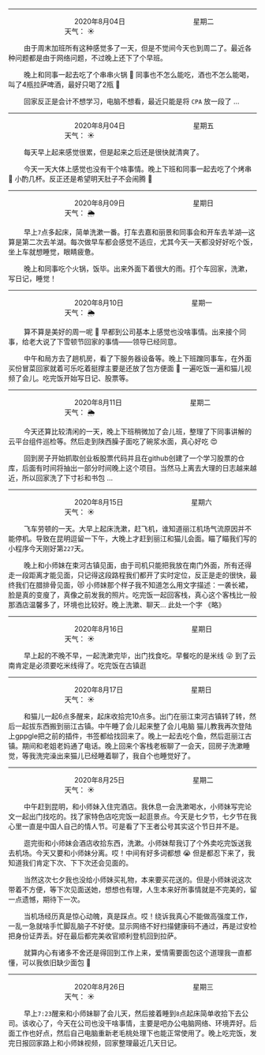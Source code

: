 ***
&nbsp;&nbsp;&nbsp;&nbsp;&nbsp;&nbsp;&nbsp;&nbsp;&nbsp;&nbsp;&nbsp;&nbsp;&nbsp;&nbsp;&nbsp;&nbsp;&nbsp;&nbsp;
&nbsp;&nbsp;&nbsp;&nbsp;&nbsp;&nbsp;&nbsp;&nbsp;&nbsp;&nbsp;&nbsp;&nbsp;&nbsp;&nbsp;           2020年8月04日
&nbsp;&nbsp;&nbsp;&nbsp;&nbsp;&nbsp;&nbsp;&nbsp;&nbsp;&nbsp;&nbsp;&nbsp;&nbsp;&nbsp;&nbsp;&nbsp;&nbsp;&nbsp;
&nbsp;&nbsp;&nbsp;&nbsp;&nbsp;&nbsp;&nbsp;&nbsp;&nbsp;&nbsp;&nbsp;&nbsp;&nbsp;&nbsp;                星期二
&nbsp;&nbsp;&nbsp;&nbsp;&nbsp;&nbsp;&nbsp;&nbsp;&nbsp;&nbsp;&nbsp;&nbsp;&nbsp;&nbsp;&nbsp;&nbsp;&nbsp;&nbsp;
&nbsp;&nbsp;&nbsp;&nbsp;&nbsp;&nbsp;&nbsp;&nbsp;&nbsp;&nbsp;&nbsp;&nbsp;&nbsp;&nbsp;&nbsp;&nbsp;&nbsp;&nbsp;
&nbsp;&nbsp;&nbsp;&nbsp;&nbsp;&nbsp;&nbsp;&nbsp;&nbsp;                                       天气： :sunny:


&nbsp;&nbsp;&nbsp;&nbsp;&nbsp;&nbsp;&nbsp;&nbsp;由于周末加班所有这种感觉多了一天，但是不觉间今天也到周二了。最近各种问题都是由于网络问题，不过晚上还下了个早班。

&nbsp;&nbsp;&nbsp;&nbsp;&nbsp;&nbsp;&nbsp;&nbsp;晚上和同事一起去吃了个串串火锅 :shallow_pan_of_food: 同事也不怎么能吃，酒也不怎么能喝，叫了4瓶拉萨啤酒，最好只喝了2瓶 :tumbler_glass:

&nbsp;&nbsp;&nbsp;&nbsp;&nbsp;&nbsp;&nbsp;&nbsp;回家反正是会计不想学习，电脑不想看，最近只能是将 `CPA` 放一段了 ... 


***
&nbsp;&nbsp;&nbsp;&nbsp;&nbsp;&nbsp;&nbsp;&nbsp;&nbsp;&nbsp;&nbsp;&nbsp;&nbsp;&nbsp;&nbsp;&nbsp;&nbsp;&nbsp;
&nbsp;&nbsp;&nbsp;&nbsp;&nbsp;&nbsp;&nbsp;&nbsp;&nbsp;&nbsp;&nbsp;&nbsp;&nbsp;&nbsp;           2020年8月04日
&nbsp;&nbsp;&nbsp;&nbsp;&nbsp;&nbsp;&nbsp;&nbsp;&nbsp;&nbsp;&nbsp;&nbsp;&nbsp;&nbsp;&nbsp;&nbsp;&nbsp;&nbsp;
&nbsp;&nbsp;&nbsp;&nbsp;&nbsp;&nbsp;&nbsp;&nbsp;&nbsp;&nbsp;&nbsp;&nbsp;&nbsp;&nbsp;                星期五
&nbsp;&nbsp;&nbsp;&nbsp;&nbsp;&nbsp;&nbsp;&nbsp;&nbsp;&nbsp;&nbsp;&nbsp;&nbsp;&nbsp;&nbsp;&nbsp;&nbsp;&nbsp;
&nbsp;&nbsp;&nbsp;&nbsp;&nbsp;&nbsp;&nbsp;&nbsp;&nbsp;&nbsp;&nbsp;&nbsp;&nbsp;&nbsp;&nbsp;&nbsp;&nbsp;&nbsp;
&nbsp;&nbsp;&nbsp;&nbsp;&nbsp;&nbsp;&nbsp;&nbsp;&nbsp;                                       天气： :sunny:

&nbsp;&nbsp;&nbsp;&nbsp;&nbsp;&nbsp;&nbsp;&nbsp;每天早上起来感觉很累，但是起来之后还是很快就清爽了。

&nbsp;&nbsp;&nbsp;&nbsp;&nbsp;&nbsp;&nbsp;&nbsp;今天一天大体上感觉也没有干个啥事情。晚上下班和同事一起去吃了个烤串 :bacon: 小酌几杯。反正还是希望明天肚子不会闹腾 :pray:


***
&nbsp;&nbsp;&nbsp;&nbsp;&nbsp;&nbsp;&nbsp;&nbsp;&nbsp;&nbsp;&nbsp;&nbsp;&nbsp;&nbsp;&nbsp;&nbsp;&nbsp;&nbsp;
&nbsp;&nbsp;&nbsp;&nbsp;&nbsp;&nbsp;&nbsp;&nbsp;&nbsp;&nbsp;&nbsp;&nbsp;&nbsp;&nbsp;           2020年8月09日
&nbsp;&nbsp;&nbsp;&nbsp;&nbsp;&nbsp;&nbsp;&nbsp;&nbsp;&nbsp;&nbsp;&nbsp;&nbsp;&nbsp;&nbsp;&nbsp;&nbsp;&nbsp;
&nbsp;&nbsp;&nbsp;&nbsp;&nbsp;&nbsp;&nbsp;&nbsp;&nbsp;&nbsp;&nbsp;&nbsp;&nbsp;&nbsp;                星期日
&nbsp;&nbsp;&nbsp;&nbsp;&nbsp;&nbsp;&nbsp;&nbsp;&nbsp;&nbsp;&nbsp;&nbsp;&nbsp;&nbsp;&nbsp;&nbsp;&nbsp;&nbsp;
&nbsp;&nbsp;&nbsp;&nbsp;&nbsp;&nbsp;&nbsp;&nbsp;&nbsp;&nbsp;&nbsp;&nbsp;&nbsp;&nbsp;&nbsp;&nbsp;&nbsp;&nbsp;
&nbsp;&nbsp;&nbsp;&nbsp;&nbsp;&nbsp;&nbsp;&nbsp;&nbsp;                                       天气： :sun_behind_rain_cloud:

&nbsp;&nbsp;&nbsp;&nbsp;&nbsp;&nbsp;&nbsp;&nbsp;早上`7`点多起床，简单洗漱一番。打车去嘉和丽景和同事会和开车去羊湖—这算是第二次去羊湖。每次做早车都会感觉不适应，尤其今天一天都没好好吃个饭，坐上车就想睡觉，眼睛疲惫。

&nbsp;&nbsp;&nbsp;&nbsp;&nbsp;&nbsp;&nbsp;&nbsp;晚上和同事吃个火锅，饭毕。出来外面下着很大的雨。打个车回家，洗漱，写日记，睡觉！


***
&nbsp;&nbsp;&nbsp;&nbsp;&nbsp;&nbsp;&nbsp;&nbsp;&nbsp;&nbsp;&nbsp;&nbsp;&nbsp;&nbsp;&nbsp;&nbsp;&nbsp;&nbsp;
&nbsp;&nbsp;&nbsp;&nbsp;&nbsp;&nbsp;&nbsp;&nbsp;&nbsp;&nbsp;&nbsp;&nbsp;&nbsp;&nbsp;           2020年8月10日
&nbsp;&nbsp;&nbsp;&nbsp;&nbsp;&nbsp;&nbsp;&nbsp;&nbsp;&nbsp;&nbsp;&nbsp;&nbsp;&nbsp;&nbsp;&nbsp;&nbsp;&nbsp;
&nbsp;&nbsp;&nbsp;&nbsp;&nbsp;&nbsp;&nbsp;&nbsp;&nbsp;&nbsp;&nbsp;&nbsp;&nbsp;&nbsp;                星期一
&nbsp;&nbsp;&nbsp;&nbsp;&nbsp;&nbsp;&nbsp;&nbsp;&nbsp;&nbsp;&nbsp;&nbsp;&nbsp;&nbsp;&nbsp;&nbsp;&nbsp;&nbsp;
&nbsp;&nbsp;&nbsp;&nbsp;&nbsp;&nbsp;&nbsp;&nbsp;&nbsp;&nbsp;&nbsp;&nbsp;&nbsp;&nbsp;&nbsp;&nbsp;&nbsp;&nbsp;
&nbsp;&nbsp;&nbsp;&nbsp;&nbsp;&nbsp;&nbsp;&nbsp;&nbsp;                                       天气： :sun_behind_rain_cloud:

&nbsp;&nbsp;&nbsp;&nbsp;&nbsp;&nbsp;&nbsp;&nbsp;算不算是美好的周一呢 :japanese_goblin: 早都到公司基本上感觉也没啥事情。出来接个同事，给老大说了下雪顿节回家的事情——领导已经同意。

&nbsp;&nbsp;&nbsp;&nbsp;&nbsp;&nbsp;&nbsp;&nbsp;中午和局方去了趟机房，看了下服务器设备等。晚上下班蹭同事车，在外面买份冒菜回家就着可乐吃着挺撑主要是还放了包方便面 :ramen: 一遍吃饭一遍和猫儿视频了会儿。吃完饭开始写日记、股票等。


***
&nbsp;&nbsp;&nbsp;&nbsp;&nbsp;&nbsp;&nbsp;&nbsp;&nbsp;&nbsp;&nbsp;&nbsp;&nbsp;&nbsp;&nbsp;&nbsp;&nbsp;&nbsp;
&nbsp;&nbsp;&nbsp;&nbsp;&nbsp;&nbsp;&nbsp;&nbsp;&nbsp;&nbsp;&nbsp;&nbsp;&nbsp;&nbsp;           2020年8月11日
&nbsp;&nbsp;&nbsp;&nbsp;&nbsp;&nbsp;&nbsp;&nbsp;&nbsp;&nbsp;&nbsp;&nbsp;&nbsp;&nbsp;&nbsp;&nbsp;&nbsp;&nbsp;
&nbsp;&nbsp;&nbsp;&nbsp;&nbsp;&nbsp;&nbsp;&nbsp;&nbsp;&nbsp;&nbsp;&nbsp;&nbsp;&nbsp;                星期二
&nbsp;&nbsp;&nbsp;&nbsp;&nbsp;&nbsp;&nbsp;&nbsp;&nbsp;&nbsp;&nbsp;&nbsp;&nbsp;&nbsp;&nbsp;&nbsp;&nbsp;&nbsp;
&nbsp;&nbsp;&nbsp;&nbsp;&nbsp;&nbsp;&nbsp;&nbsp;&nbsp;&nbsp;&nbsp;&nbsp;&nbsp;&nbsp;&nbsp;&nbsp;&nbsp;&nbsp;
&nbsp;&nbsp;&nbsp;&nbsp;&nbsp;&nbsp;&nbsp;&nbsp;&nbsp;                                       天气： :sun_behind_rain_cloud:

&nbsp;&nbsp;&nbsp;&nbsp;&nbsp;&nbsp;&nbsp;&nbsp;今天还算比较清闲的一天，晚上下班稍微加了会儿班，整理了下同事讲解的云平台组件巡检等。然后走到陕西臊子面吃了碗浆水面，真心好吃 :heart_eyes:

&nbsp;&nbsp;&nbsp;&nbsp;&nbsp;&nbsp;&nbsp;&nbsp;回到房子开始抓取创业板股票代码并且在github创建了一个学习股票的仓库，后面有时间将抽出一部分时间晚上这个项目。当然马上离去大理的日志越来越近，所以回家洗了下寸衫和书包 ...


***
&nbsp;&nbsp;&nbsp;&nbsp;&nbsp;&nbsp;&nbsp;&nbsp;&nbsp;&nbsp;&nbsp;&nbsp;&nbsp;&nbsp;&nbsp;&nbsp;&nbsp;&nbsp;
&nbsp;&nbsp;&nbsp;&nbsp;&nbsp;&nbsp;&nbsp;&nbsp;&nbsp;&nbsp;&nbsp;&nbsp;&nbsp;&nbsp;           2020年8月15日
&nbsp;&nbsp;&nbsp;&nbsp;&nbsp;&nbsp;&nbsp;&nbsp;&nbsp;&nbsp;&nbsp;&nbsp;&nbsp;&nbsp;&nbsp;&nbsp;&nbsp;&nbsp;
&nbsp;&nbsp;&nbsp;&nbsp;&nbsp;&nbsp;&nbsp;&nbsp;&nbsp;&nbsp;&nbsp;&nbsp;&nbsp;&nbsp;                星期六
&nbsp;&nbsp;&nbsp;&nbsp;&nbsp;&nbsp;&nbsp;&nbsp;&nbsp;&nbsp;&nbsp;&nbsp;&nbsp;&nbsp;&nbsp;&nbsp;&nbsp;&nbsp;
&nbsp;&nbsp;&nbsp;&nbsp;&nbsp;&nbsp;&nbsp;&nbsp;&nbsp;&nbsp;&nbsp;&nbsp;&nbsp;&nbsp;&nbsp;&nbsp;&nbsp;&nbsp;
&nbsp;&nbsp;&nbsp;&nbsp;&nbsp;&nbsp;&nbsp;&nbsp;&nbsp;                                       天气： :sunny:


&nbsp;&nbsp;&nbsp;&nbsp;&nbsp;&nbsp;&nbsp;&nbsp;飞车劳顿的一天。大早上起床洗漱，赶飞机，谁知道丽江机场气流原因并不能停机。导致在昆明逗留一下午，大晚上才赶到丽江和猫儿会面。瞄了瞄我们写的小程序今天刚好第`227`天。


&nbsp;&nbsp;&nbsp;&nbsp;&nbsp;&nbsp;&nbsp;&nbsp;晚上和小师妹在束河古镇见面，由于司机只能把我放在南门外面，所有还得走一段距离才能见面，只记得这段路程我们都开了实时定位，反正是走的很快，最终我们在腊排骨见面，:heart_eyes_cat: 小师妹那个样子我不知道怎么用文字描述：一袭长裙，脸是真的变廋了，真像之前发我的照片。吃完饭一起回客栈，真心这个客栈比一般那酒店温馨多了，环境也比较好。晚上洗漱、聊天... 此处一个字 《略》


***
&nbsp;&nbsp;&nbsp;&nbsp;&nbsp;&nbsp;&nbsp;&nbsp;&nbsp;&nbsp;&nbsp;&nbsp;&nbsp;&nbsp;&nbsp;&nbsp;&nbsp;&nbsp;
&nbsp;&nbsp;&nbsp;&nbsp;&nbsp;&nbsp;&nbsp;&nbsp;&nbsp;&nbsp;&nbsp;&nbsp;&nbsp;&nbsp;           2020年8月16日
&nbsp;&nbsp;&nbsp;&nbsp;&nbsp;&nbsp;&nbsp;&nbsp;&nbsp;&nbsp;&nbsp;&nbsp;&nbsp;&nbsp;&nbsp;&nbsp;&nbsp;&nbsp;
&nbsp;&nbsp;&nbsp;&nbsp;&nbsp;&nbsp;&nbsp;&nbsp;&nbsp;&nbsp;&nbsp;&nbsp;&nbsp;&nbsp;                星期日
&nbsp;&nbsp;&nbsp;&nbsp;&nbsp;&nbsp;&nbsp;&nbsp;&nbsp;&nbsp;&nbsp;&nbsp;&nbsp;&nbsp;&nbsp;&nbsp;&nbsp;&nbsp;
&nbsp;&nbsp;&nbsp;&nbsp;&nbsp;&nbsp;&nbsp;&nbsp;&nbsp;&nbsp;&nbsp;&nbsp;&nbsp;&nbsp;&nbsp;&nbsp;&nbsp;&nbsp;
&nbsp;&nbsp;&nbsp;&nbsp;&nbsp;&nbsp;&nbsp;&nbsp;&nbsp;                                       天气： :sunny:

&nbsp;&nbsp;&nbsp;&nbsp;&nbsp;&nbsp;&nbsp;&nbsp;早上起的不晚不早，一起洗漱完毕，出门找食吃。早餐吃的是米线 :stuck_out_tongue_winking_eye: 到了云南肯定是必须要吃米线得了。吃完饭在古镇逛


***
&nbsp;&nbsp;&nbsp;&nbsp;&nbsp;&nbsp;&nbsp;&nbsp;&nbsp;&nbsp;&nbsp;&nbsp;&nbsp;&nbsp;&nbsp;&nbsp;&nbsp;&nbsp;
&nbsp;&nbsp;&nbsp;&nbsp;&nbsp;&nbsp;&nbsp;&nbsp;&nbsp;&nbsp;&nbsp;&nbsp;&nbsp;&nbsp;           2020年8月17日
&nbsp;&nbsp;&nbsp;&nbsp;&nbsp;&nbsp;&nbsp;&nbsp;&nbsp;&nbsp;&nbsp;&nbsp;&nbsp;&nbsp;&nbsp;&nbsp;&nbsp;&nbsp;
&nbsp;&nbsp;&nbsp;&nbsp;&nbsp;&nbsp;&nbsp;&nbsp;&nbsp;&nbsp;&nbsp;&nbsp;&nbsp;&nbsp;                星期日
&nbsp;&nbsp;&nbsp;&nbsp;&nbsp;&nbsp;&nbsp;&nbsp;&nbsp;&nbsp;&nbsp;&nbsp;&nbsp;&nbsp;&nbsp;&nbsp;&nbsp;&nbsp;
&nbsp;&nbsp;&nbsp;&nbsp;&nbsp;&nbsp;&nbsp;&nbsp;&nbsp;&nbsp;&nbsp;&nbsp;&nbsp;&nbsp;&nbsp;&nbsp;&nbsp;&nbsp;
&nbsp;&nbsp;&nbsp;&nbsp;&nbsp;&nbsp;&nbsp;&nbsp;&nbsp;                                       天气： :sunny:

&nbsp;&nbsp;&nbsp;&nbsp;&nbsp;&nbsp;&nbsp;&nbsp;和猫儿一起6点多醒来，起床收拾完10点多。出门在丽江束河古镇转了转，然后一起拔东西搬到丽江古镇。中午睡了会儿起来整了会儿电脑 猫儿教我再次登陆上gppgle把之前的插件，书签都给找回来了。晚上一起去吃个鱼，然后逛丽江古镇。期间和老姐老妈通了电话。晚上回来个客栈老板聊了一会天，回房子洗漱睡觉，等我洗完澡出来猫儿已经睡着聊了，我自个也睡觉好了。


***
&nbsp;&nbsp;&nbsp;&nbsp;&nbsp;&nbsp;&nbsp;&nbsp;&nbsp;&nbsp;&nbsp;&nbsp;&nbsp;&nbsp;&nbsp;&nbsp;&nbsp;&nbsp;
&nbsp;&nbsp;&nbsp;&nbsp;&nbsp;&nbsp;&nbsp;&nbsp;&nbsp;&nbsp;&nbsp;&nbsp;&nbsp;&nbsp;           2020年8月25日
&nbsp;&nbsp;&nbsp;&nbsp;&nbsp;&nbsp;&nbsp;&nbsp;&nbsp;&nbsp;&nbsp;&nbsp;&nbsp;&nbsp;&nbsp;&nbsp;&nbsp;&nbsp;
&nbsp;&nbsp;&nbsp;&nbsp;&nbsp;&nbsp;&nbsp;&nbsp;&nbsp;&nbsp;&nbsp;&nbsp;&nbsp;&nbsp;                星期二
&nbsp;&nbsp;&nbsp;&nbsp;&nbsp;&nbsp;&nbsp;&nbsp;&nbsp;&nbsp;&nbsp;&nbsp;&nbsp;&nbsp;&nbsp;&nbsp;&nbsp;&nbsp;
&nbsp;&nbsp;&nbsp;&nbsp;&nbsp;&nbsp;&nbsp;&nbsp;&nbsp;&nbsp;&nbsp;&nbsp;&nbsp;&nbsp;&nbsp;&nbsp;&nbsp;&nbsp;
&nbsp;&nbsp;&nbsp;&nbsp;&nbsp;&nbsp;&nbsp;&nbsp;&nbsp;                                       天气： :sunny:

&nbsp;&nbsp;&nbsp;&nbsp;&nbsp;&nbsp;&nbsp;&nbsp;中午赶到昆明，和小师妹入住完酒店。我休息一会洗漱喝水，小师妹写完论文一起出门找吃的。找了家特色店吃完饭一起逛景点。今天是七夕节，七夕节在我心里一直是中国人自己的情人节。可是看了下王者公号其实这个节日并不是。

&nbsp;&nbsp;&nbsp;&nbsp;&nbsp;&nbsp;&nbsp;&nbsp;逛完街和小师妹会酒店收拾东西，洗漱。小师妹帮我订了个外卖吃完饭送我去机场。今天又要和小师妹分离。哎！中间有好多词都想 :sob: 但是都忍下来了，我知道我们肯定下次、下下次还会见面的。

&nbsp;&nbsp;&nbsp;&nbsp;&nbsp;&nbsp;&nbsp;&nbsp;当然这次七夕我也没给小师妹买礼物，本来要买花送的。但是小师妹说这次带着不方便，等下次见面送她，想想也有理，人生本来好所事情就是不完美的，留一点遗憾，期待下一次。

&nbsp;&nbsp;&nbsp;&nbsp;&nbsp;&nbsp;&nbsp;&nbsp;当机场经历真是惊心动魄，真是踩点。哎！绕诉我真心不能做高强度工作，一乱一急就啥手忙脚乱脑子不好使。显示网络不好扫描健康码不通过，再是过安检把身份证弄丢。好在最后都完美收官顺利登机回到拉萨。

&nbsp;&nbsp;&nbsp;&nbsp;&nbsp;&nbsp;&nbsp;&nbsp;就算内心有诸多不舍还是得回到工作上来，爱情需要面包这个道理我一直都懂，可以我依旧缺少面包 :womans_hat:


***
&nbsp;&nbsp;&nbsp;&nbsp;&nbsp;&nbsp;&nbsp;&nbsp;&nbsp;&nbsp;&nbsp;&nbsp;&nbsp;&nbsp;&nbsp;&nbsp;&nbsp;&nbsp;
&nbsp;&nbsp;&nbsp;&nbsp;&nbsp;&nbsp;&nbsp;&nbsp;&nbsp;&nbsp;&nbsp;&nbsp;&nbsp;&nbsp;           2020年8月26日
&nbsp;&nbsp;&nbsp;&nbsp;&nbsp;&nbsp;&nbsp;&nbsp;&nbsp;&nbsp;&nbsp;&nbsp;&nbsp;&nbsp;&nbsp;&nbsp;&nbsp;&nbsp;
&nbsp;&nbsp;&nbsp;&nbsp;&nbsp;&nbsp;&nbsp;&nbsp;&nbsp;&nbsp;&nbsp;&nbsp;&nbsp;&nbsp;                星期三
&nbsp;&nbsp;&nbsp;&nbsp;&nbsp;&nbsp;&nbsp;&nbsp;&nbsp;&nbsp;&nbsp;&nbsp;&nbsp;&nbsp;&nbsp;&nbsp;&nbsp;&nbsp;
&nbsp;&nbsp;&nbsp;&nbsp;&nbsp;&nbsp;&nbsp;&nbsp;&nbsp;&nbsp;&nbsp;&nbsp;&nbsp;&nbsp;&nbsp;&nbsp;&nbsp;&nbsp;
&nbsp;&nbsp;&nbsp;&nbsp;&nbsp;&nbsp;&nbsp;&nbsp;&nbsp;                                       天气： :sunny:

&nbsp;&nbsp;&nbsp;&nbsp;&nbsp;&nbsp;&nbsp;&nbsp;早上`7:23`醒来和小师妹聊了会儿天，然后接着睡到`8`点起床简单收拾下去公司。该收心了，今天在公司也没干啥事情，主要是吧办公电脑网络、环境弄好。后面工作也好点，然后自己电脑重新老毛桃处理下也能正常使用了。晚上吃完饭，发完日报回家路上和小师妹视频，回家整理最近几天日记。
